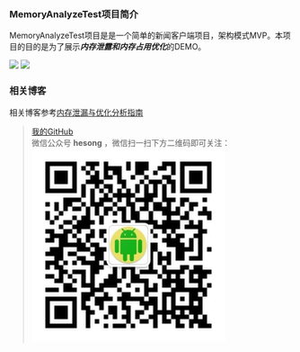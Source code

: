 
### MemoryAnalyzeTest项目简介
MemoryAnalyzeTest项目是是一个简单的新闻客户端项目，架构模式MVP。本项目的目的是为了展示***内存泄露和内存占用优化***的DEMO。

![](https://github.com/gujianhesong/Test/blob/master/MemoryAnalyzeTest/screenshot/0.png?raw=true)
![](https://github.com/gujianhesong/Test/blob/master/MemoryAnalyzeTest/screenshot/1.png?raw=true)

### 相关博客
相关博客参考[内存泄漏与优化分析指南](https://www.jianshu.com/p/23bde0790c31)

>[我的GitHub](https://github.com/gujianhesong)
<br>微信公众号 **hesong** ，微信扫一扫下方二维码即可关注：
<br>![](https://raw.githubusercontent.com/gujianhesong/hesong/master/%E5%BE%AE%E4%BF%A1%E5%85%AC%E4%BC%97%E5%8F%B7.jpg)

